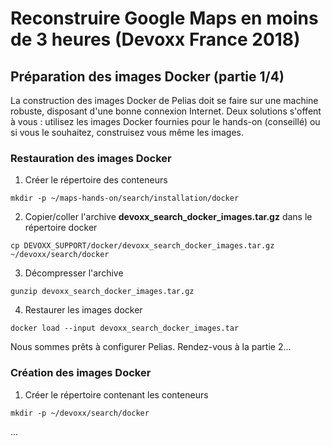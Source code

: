 # Reconstruire Google Maps en moins de 3 heures (Devoxx France 2018)

## Préparation des images Docker (partie 1/4)
La construction des images Docker de Pelias doit se faire sur une machine robuste, disposant d'une bonne connexion Internet. Deux solutions s'offent à vous : utilisez les images Docker fournies pour le hands-on (conseillé) ou si vous le souhaitez, construisez vous même les images.

### Restauration des images Docker
1. Créer le répertoire des conteneurs
```
mkdir -p ~/maps-hands-on/search/installation/docker
```
2. Copier/coller l'archive __devoxx_search_docker_images.tar.gz__ dans le répertoire docker
```
cp DEVOXX_SUPPORT/docker/devoxx_search_docker_images.tar.gz ~/devoxx/search/docker
```
3. Décompresser l'archive
```
gunzip devoxx_search_docker_images.tar.gz
```
4. Restaurer les images docker
```
docker load --input devoxx_search_docker_images.tar
```
Nous sommes prêts à configurer Pelias. Rendez-vous à la partie 2...

###  Création des images Docker 
1. Créer le répertoire contenant les conteneurs
```
mkdir -p ~/devoxx/search/docker
```
...
